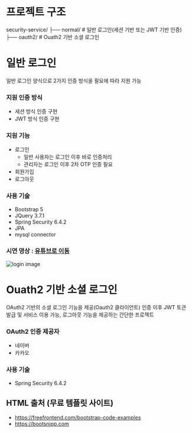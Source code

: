 # 프로젝트 구조

security-service/
├── normal/         # 일반 로그인(세션 기반 또는 JWT 기반 인증)
├── oauth2/         # Ouath2 기반 소셜 로그인  


# 일반 로그인
일반 로그인 양식으로 2가지 인증 방식을 필요에 따라 지원 가능

### 지원 인증 방식
* 세션 방식 인증 구현
* JWT 방식 인증 구현

### 지원 기능
* 로그인
	* 일반 사용자는 로그인 이후 바로 인증처리
	* 관리자는 로그인 이후 2차 OTP 인증 필요
* 회원가입
* 로그아웃

### 사용 기술
* Bootstrap 5
* JQuery 3.7.1
* Spring Security 6.4.2
* JPA
* mysql connector

### 시연 영상 : [유튜브로 이동](https://youtu.be/-2XIdglsYlg)
![login image](./video/normal-video.gif)


# Ouath2 기반 소셜 로그인
OAuth2 기반의 소셜 로그인 기능을 제공(Oauth2 클라이언트)
인증 이후 JWT 토큰 발급 및 서비스 이용 가능, 로그아웃 기능을 제공하는 간단한 프로젝트

### OAuth2 인증 제공자
* 네이버
* 카카오

### 사용 기술
* Spring Security 6.4.2


## HTML 출처 (무료 템플릿 사이트)
* https://freefrontend.com/bootstrap-code-examples
* https://bootsnipp.com